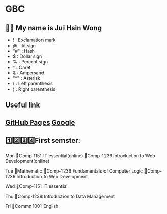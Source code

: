 # GBC
💁🏻 My name is Jui Hsin Wong
---
- ! : Exclamation mark
- @ : At sign
- "#" : Hash
- $ : Dollar sign
- % : Percent sign
- ^ : Caret
- & : Ampersand
- "*" : Asterisk
- ( : Left parenthesis
- ) : Right parenthesis

Useful link
---
[GitHub Pages](https://pages.github.com/)
[Google](https://www.google.com/)
---

1️⃣2️⃣3️⃣4️⃣First semster:
---
Mon
🤌Comp-1151 IT essential(online)
🤌Comp-1236 Introduction to Web Development(online)

Tue
🤌Mathematic
🤌Comp-1236 Fundamentals of Computer Logic
🤌Comp-1236 Introduction to Web Development

Wed
🤌Comp-1151 IT essential

Thu
🤌Comp-1238  Introduction to Data Management

Fri
🤌Commn 1001 English
